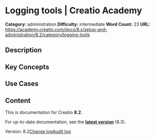 # Logging tools | Creatio Academy

**Category:** administration **Difficulty:** intermediate **Word Count:** 23
**URL:**
https://academy.creatio.com/docs/8.x/setup-and-administration/8.2/category/logging-tools

## Description

## Key Concepts

## Use Cases

## Content

This is documentation for Creatio **8.2**.

For up-to-date documentation, see the
**[latest version](/docs/8.x/setup-and-administration/category/logging-tools)**
(8.3).

Version:
8.2[Change log](/docs/8.x/setup-and-administration/8.2/category/change-log)[Audit log](/docs/8.x/setup-and-administration/8.2/category/audit-log)
